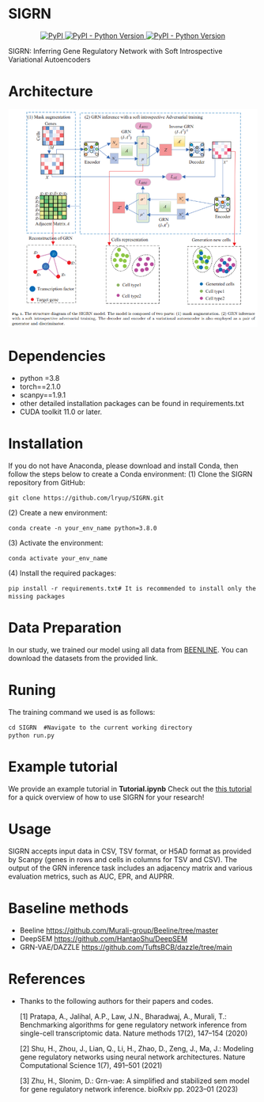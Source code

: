 # SIGRN
<p align="center">
     </a>
    <a href="https://pypi.org/project/scSIGRN/0.0.7/">
        <img alt="PyPI" src="https://img.shields.io/badge/SIGRN-0.0.7-blue" />
    </a>
    <a href="https://pypi.org/project/scSIGRN/0.0.7/">
        <img alt="PyPI - Python Version" src="https://img.shields.io/badge/python->V.3.8-red" />
    </a>
        <a href="https://pypi.org/project/scSIGRN/0.0.7/">
        <img alt="PyPI - Python Version" src="https://img.shields.io/badge/tutorial-package-green" />
    </a>
    
</p>
SIGRN: Inferring Gene Regulatory Network with Soft Introspective Variational Autoencoders

# Architecture

![SIGRN](/images/SIGRN_arc.png)

# Dependencies
- python =3.8
- torch==2.1.0
- scanpy==1.9.1
- other detailed installation packages can be found in requirements.txt
- CUDA toolkit 11.0 or later.

# Installation
If you do not have Anaconda, please download and install Conda, then follow the steps below to create a Conda environment:
  (1) Clone the SIGRN repository from GitHub:
```
git clone https://github.com/lryup/SIGRN.git
```
  (2) Create a new environment:
```
conda create -n your_env_name python=3.8.0
  ```
  (3) Activate the environment:
```
conda activate your_env_name
 ```
  (4) Install the required packages:
 ```
pip install -r requirements.txt# It is recommended to install only the missing packages
 ```

# Data Preparation
In our study, we trained our model using all data from [BEENLINE](https://bcb.cs.tufts.edu/DAZZLE/BEELINE.zip).
You can download the datasets from the provided link. 
# Runing
The training command we used is as follows:
```
cd SIGRN  #Navigate to the current working directory
python run.py
```
# Example tutorial

We provide an example tutorial  in **Tutorial.ipynb**
Check out the [this tutorial](https://github.com/lryup/SIGRN/blob/main/Tutorial.ipynb) for a quick overview  of how to use SIGRN for your research!


# Usage

SIGRN accepts input data in CSV, TSV format, or H5AD format as provided by Scanpy (genes in rows and cells in columns for TSV and CSV). The output of the  GRN inference task includes an adjacency matrix and various evaluation metrics, such as AUC, EPR, and AUPRR.

# Baseline methods
- Beeline https://github.com/Murali-group/Beeline/tree/master
- DeepSEM https://github.com/HantaoShu/DeepSEM
- GRN-VAE/DAZZLE https://github.com/TuftsBCB/dazzle/tree/main

# References

- Thanks to the following authors for their papers and codes.

  [1] Pratapa, A., Jalihal, A.P., Law, J.N., Bharadwaj, A., Murali, T.: Benchmarking algorithms for gene regulatory network inference from single-cell transcriptomic data. Nature methods 17(2), 147–154 (2020)

  [2] Shu, H., Zhou, J., Lian, Q., Li, H., Zhao, D., Zeng, J., Ma, J.: Modeling gene regulatory networks using neural network architectures. Nature Computational Science 1(7), 491–501 (2021)

  [3] Zhu, H., Slonim, D.: Grn-vae: A simplified and stabilized sem model for gene regulatory network inference. bioRxiv pp. 2023–01 (2023)

  
